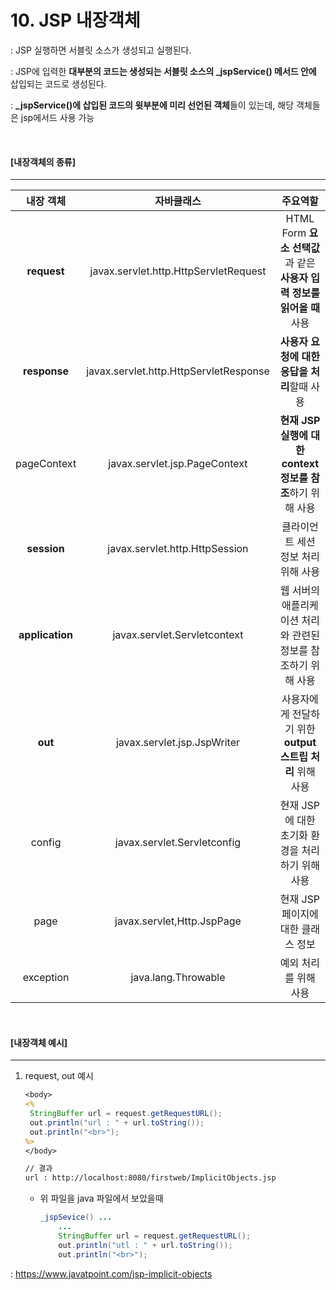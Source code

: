 # 10. JSP 내장객체

: JSP 실행하면 서블릿 소스가 생성되고 실행된다.

: JSP에 입력한 **대부분의 코드는 생성되는 서블릿 소스의 _jspService() 메서드 안에** 삽입되는 코드로 생성된다.

: **_jspService()에 삽입된 코드의 윗부분에 미리 선언된 객체**들이 있는데, 해당 객체들은 jsp에서드 사용 가능

<br>

#### [내장객체의 종류]

----

|    내장 객체    |               자바클래스               |                           주요역할                           |
| :-------------: | :------------------------------------: | :----------------------------------------------------------: |
|   **request**   | javax.servlet.http.HttpServletRequest  | HTML Form **요소 선택값**과 같은 **사용자 입력 정보를 읽어올 때** 사용 |
|  **response**   | javax.servlet.http.HttpServletResponse |         **사용자 요청에 대한 응답을 처리**할때 사용          |
|   pageContext   |     javax.servlet.jsp.PageContext      |  **현재 JSP 실행에 대한 context 정보를 참조**하기 위해 사용  |
|   **session**   |     javax.servlet.http.HttpSession     |             클라이언트 세션 정보 처리 위해 사용              |
| **application** |      javax.servlet.Servletcontext      | 웹 서버의 애플리케이션 처리와 관련된 정보를 참조하기 위해 사용 |
|     **out**     |      javax.servlet.jsp.JspWriter       |  사용자에게 전달하기 위한 **output 스트립 처리** 위해 사용   |
|     config      |      javax.servlet.Servletconfig       |       현재 JSP에 대한 초기화 환경을 처리하기 위해 사용       |
|      page       |       javax.servlet,Http.JspPage       |              현재 JSP 페이지에 대한 클래스 정보              |
|    exception    |          java.lang.Throwable           |                    예외 처리를 위해 사용                     |

<br>

#### [내장객체 예시]

----

1. request, out 예시

   ```jsp
   <body>
   <%
   	StringBuffer url = request.getRequestURL();
   	out.println("url : " + url.toString());
   	out.println("<br>");
   %>
   </body>
   
   // 결과
   url : http://localhost:8080/firstweb/ImplicitObjects.jsp 
   ```

   - 위 파일을 java 파일에서 보았을때

     ```java
     _jspSevice() ...
         ...
         StringBuffer url = request.getRequestURL();
         out.println("utl : " + url.toString());
         out.println("<br>");
     ```

: https://www.javatpoint.com/jsp-implicit-objects